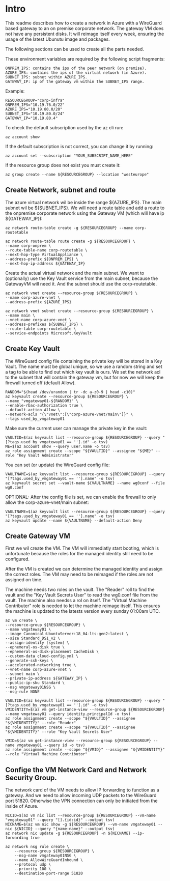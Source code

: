 # Intro

This readme describes how to create a network in Azure with a WireGuard based gateway to an on premise corporate network. The gateway VM does not have any persistent disks. It will reimage itself every week, ensuring the usage of the latest Ubunutu image and packages.

The following sections can be used to create all the parts needed.

These environment variables are required by the following script fragments:
```
ONPREM_IPS: contains the ips of the peer network (on premise).
AZURE_IPS: contains the ips of the virtual network (in Azure).
SUBNET_IPS: subnet within AZURE_IPS.
GATEWAY_IP: ip of the gateway vm within the SUBNET_IPS range.
```

Example:
```
RESOURCEGROUP="corp-infra"
ONPREM_IPS="10.19.76.0/22"
AZURE_IPS="10.19.80.0/20"
SUBNET_IPS="10.19.80.0/24"
GATEWAY_IP="10.19.80.4"
```


To check the default subscription used by the az cli run:
```
az account show 
```

If the default subscription is not correct, you can change it by running:
```
az account set --subscription "YOUR_SUBSCRIPT_NAME_HERE"
```

If the resource group does not exist you must create it:
```
az group create --name ${RESOURCEGROUP} --location "westeurope"
```

## Create Network, subnet and route

The azure virtual network wil be inside the range ${AZURE_IPS}. 
The main subnet wil be ${SUBNET_IPS}. 
We will need a route table and add a route to the onpremise corporate network using the Gateway VM (which will have ip ${GATEWAY_IP}):
```
az network route-table create -g ${RESOURCEGROUP} --name corp-routetable

az network route-table route create -g ${RESOURCEGROUP} \
--name corp-onprem \
--route-table-name corp-routetable \
--next-hop-type VirtualAppliance \
--address-prefix ${ONPREM_IPS} \
--next-hop-ip-address ${GATEWAY_IP}
```

Create the actual virtual network and the main subnet. We want to (optionally) use the Key Vault service from the main subnet, because the GatewayVM will need it. And the subnet should use the corp-routetable.
```
az network vnet create --resource-group ${RESOURCEGROUP} \
--name corp-azure-vnet \
--address-prefix ${AZURE_IPS}

az network vnet subnet create --resource-group ${RESOURCEGROUP} \
--name main \
--vnet-name corp-azure-vnet \
--address-prefixes ${SUBNET_IPS} \
--route-table corp-routetable \
--service-endpoints Microsoft.KeyVault
```


## Create Key Vault
The WireGuard config file containing the private key will be stored in a Key Vault. The name must be global unique, so we use a random string and set a tag to be able to find out which key vault is ours. We set the network acl to the subnet that will contain the gateway vm, but for now we will keep the firewall turned off (default Allow).
```
RANDOM="$(head /dev/urandom | tr -dc a-z0-9 | head -c10)"
az keyvault create --resource-group ${RESOURCEGROUP} \
--name "vmgateway01-${RANDOM}" \
--enable-rbac-authorization true \
--default-action Allow \
--network-acls "{\"vnet\":[\"corp-azure-vnet/main\"]}" \
--tags used_by_vmgateway01
```


Make sure the current user can manage the private key in the vault:
```
VAULTID=$(az keyvault list --resource-group ${RESOURCEGROUP} --query "[?tags.used_by_vmgateway01 == ''].id" -o tsv)
ME=$(az account show --query user.name -o tsv)
az role assignment create --scope "${VAULTID}" --assignee "${ME}" --role "Key Vault Administrator" 
```

You can set (or update) the WireGuard config file:
```
VAULTNAME=$(az keyvault list --resource-group ${RESOURCEGROUP} --query "[?tags.used_by_vmgateway01 == ''].name" -o tsv)
az keyvault secret set --vault-name ${VAULTNAME} --name wg0conf --file wg0.conf
```

OPTIONAL: After the config file is set, we can enable the firewall to only allow the corp-azure-vnet/main subnet:
```
VAULTNAME=$(az keyvault list --resource-group ${RESOURCEGROUP} --query "[?tags.used_by_vmgateway01 == ''].name" -o tsv)
az keyvault update --name ${VAULTNAME} --default-action Deny
```


## Create Gateway VM

First we wil create the VM. The VM will immediatly start booting, which is unfortunate because the roles for the managed identity still need to be configured.

After the VM is created we can determine the managed identity and assign the correct roles. The VM may need to be reimaged if the roles are not assigned on time.

The machine needs two roles on the vault. The "Reader" roll to find the vault and the "Key Vault Secrets User" to read the wg0.conf file from the vault.
The machine also needss a rol on itself. The "Virtual Machine Contributer" role is needed to let the machine reimage itself. This ensures the machine is updated to the latests version every sunday 01:00am UTC.

```
az vm create \
--resource-group ${RESOURCEGROUP} \
--name vmgateway01 \
--image Canonical:UbuntuServer:18_04-lts-gen2:latest \
--size Standard_DS1_v2 \ 
--assign-identity [system] \
--ephemeral-os-disk true \
--ephemeral-os-disk-placement CacheDisk \
--custom-data cloud-config.yml \
--generate-ssh-keys \
--accelerated-networking true \
--vnet-name corp-azure-vnet \
--subnet main \
--private-ip-address ${GATEWAY_IP} \
--public-ip-sku Standard \
--nsg vmgateway01NSG \
--nsg-rule NONE 

VAULTID=$(az keyvault list --resource-group ${RESOURCEGROUP} --query "[?tags.used_by_vmgateway01 == ''].id" -o tsv)
VMIDENTITY=$(az vm get-instance-view --resource-group ${RESOURCEGROUP} --name vmgateway01 --query identity.principalId -o tsv)
az role assignment create --scope "${VAULTID}" --assignee "${VMIDENTITY}" --role "Reader" 
az role assignment create --scope "${VAULTID}" --assignee "${VMIDENTITY}" --role "Key Vault Secrets User" 

VMID=$(az vm get-instance-view --resource-group ${RESOURCEGROUP} --name vmgateway01 --query id -o tsv)
az role assignment create --scope "${VMID}" --assignee "${VMIDENTITY}" --role "Virtual Machine Contributor" 
```

## Confige the VM Network Card and Network Security Group.

The network card of the VM needs to allow IP forwarding to function as a gateway.
And we need to allow incoming UDP packets to the WireGuard port 51820. Otherwise the VPN connection can only be initiated from the inside of Azure.

```
NICID=$(az vm nic list --resource-group ${RESOURCEGROUP} --vm-name "vmgateway01" --query "[].{id:id}" --output tsv)
NICNAME=$(az vm nic show -g ${RESOURCEGROUP} --vm-name vmgateway01 --nic ${NICID} --query "{name:name}" --output tsv)
az network nic update -g ${RESOURCEGROUP} -n ${NICNAME} --ip-forwarding true

az network nsg rule create \
    --resource-group ${RESOURCEGROUP} \
    --nsg-name vmgateway01NSG \
    --name AllowWireGuardInbound \
    --protocol udp \
    --priority 100 \
    --destination-port-range 51820
```

